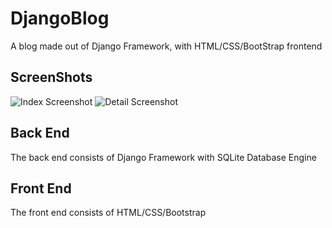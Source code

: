# DjangoBlog
A blog made out of Django Framework, with HTML/CSS/BootStrap frontend

## ScreenShots

![Index Screenshot](https://i.imgur.com/Z2Y2SyC.png "Index Screenshot")
![Detail Screenshot](https://i.imgur.com/X9Gp5vL.png "Detail Screenshot")

## Back End
The back end consists of Django Framework with SQLite Database Engine

## Front End
The front end consists of HTML/CSS/Bootstrap
